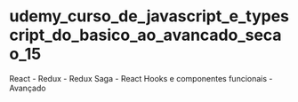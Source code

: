 # udemy_curso_de_javascript_e_typescript_do_basico_ao_avancado_secao_15
React - Redux - Redux Saga - React Hooks e componentes funcionais - Avançado
